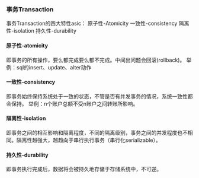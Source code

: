 ### 事务Transaction
事务Transaction的四大特性asic：
原子性-Atomicity
一致性-consistency
隔离性-isolation
持久性-durability

#### 原子性-atomicity
即事务的所有操作，要么都完成要么都不完成。中间出问题会回滚(rollback)。
举例：sql的insert、update、alter动作

#### 一致性-consistency
即事务始终保持系统处于一致的状态，不管是否有并发事务的情况，系统一致性都会保持。
举例：n个账户总额不受n账户之间转账所影响。


#### 隔离性-isolation
即事务之间的相互影响和隔离程度，不同的隔离级别，事务之间的并发程度也不相同。隔离性越强大，越趋向于串行执行事务（串行化serializable）。

#### 持久性-durability
即事务执行完成后，数据将会被持久地存储于存储系统中，不可逆。
